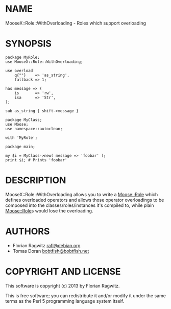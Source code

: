 # NAME

MooseX::Role::WithOverloading - Roles which support overloading

# SYNOPSIS

    package MyRole;
    use MooseX::Role::WithOverloading;

    use overload
        q{""}    => 'as_string',
        fallback => 1;

    has message => (
        is       => 'rw',
        isa      => 'Str',
    );

    sub as_string { shift->message }

    package MyClass;
    use Moose;
    use namespace::autoclean;

    with 'MyRole';

    package main;

    my $i = MyClass->new( message => 'foobar' );
    print $i; # Prints 'foobar'

# DESCRIPTION

MooseX::Role::WithOverloading allows you to write a [Moose::Role](http://search.cpan.org/perldoc?Moose::Role) which
defines overloaded operators and allows those operator overloadings to be
composed into the classes/roles/instances it's compiled to, while plain
[Moose::Role](http://search.cpan.org/perldoc?Moose::Role)s would lose the overloading.

# AUTHORS

- Florian Ragwitz <rafl@debian.org>
- Tomas Doran <bobtfish@bobtfish.net>

# COPYRIGHT AND LICENSE

This software is copyright (c) 2013 by Florian Ragwitz.

This is free software; you can redistribute it and/or modify it under
the same terms as the Perl 5 programming language system itself.
